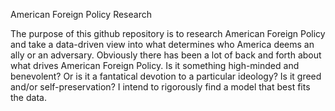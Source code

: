 American Foreign Policy Research

The purpose of this github repository is to research American Foreign Policy and take a data-driven view into what determines who America deems an ally or an adversary. Obviously there has been a lot of back and forth about what drives American Foreign Policy. Is it something high-minded and benevolent? Or is it a fantatical devotion to a particular ideology? Is it greed and/or self-preservation? I intend to rigorously find a model that best fits the data. 
